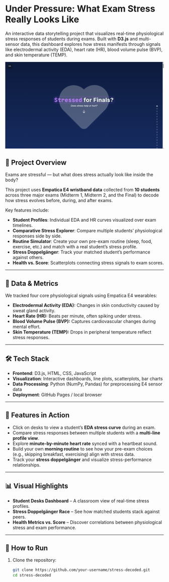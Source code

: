 # Under Pressure: What Exam Stress Really Looks Like

An interactive data storytelling project that visualizes real-time physiological stress responses of students during exams. Built with **D3.js** and multi-sensor data, this dashboard explores how stress manifests through signals like electrodermal activity (EDA), heart rate (HR), blood volume pulse (BVP), and skin temperature (TEMP).  

![App Screenshot](Data/stressedforfinals.png) <!-- replace with actual path if you want to show a screenshot -->

## 📖 Project Overview
Exams are stressful — but what does stress actually look like inside the body?  

This project uses **Empatica E4 wristband data** collected from **10 students** across three major exams (Midterm 1, Midterm 2, and the Final) to decode how stress evolves before, during, and after exams.  

Key features include:
- **Student Profiles**: Individual EDA and HR curves visualized over exam timelines.  
- **Comparative Stress Explorer**: Compare multiple students’ physiological responses side by side.  
- **Routine Simulator**: Create your own pre-exam routine (sleep, food, exercise, etc.) and match with a real student’s stress profile.  
- **Stress Doppelgänger**: Track your matched student’s performance against others.  
- **Health vs. Score**: Scatterplots connecting stress signals to exam scores.  

---

## 🧠 Data & Metrics
We tracked four core physiological signals using Empatica E4 wearables:  

- **Electrodermal Activity (EDA):** Changes in skin conductivity caused by sweat gland activity.  
- **Heart Rate (HR):** Beats per minute, often spiking under stress.  
- **Blood Volume Pulse (BVP):** Captures cardiovascular changes during mental effort.  
- **Skin Temperature (TEMP):** Drops in peripheral temperature reflect stress responses.  

---

## 🛠️ Tech Stack
- **Frontend**: D3.js, HTML, CSS, JavaScript  
- **Visualization**: Interactive dashboards, line plots, scatterplots, bar charts  
- **Data Processing**: Python (NumPy, Pandas) for preprocessing E4 sensor data  
- **Deployment**: GitHub Pages / local browser  

---

## 🚀 Features in Action
- Click on desks to view a student’s **EDA stress curve** during an exam.  
- Compare stress responses between multiple students with a **multi-line profile view**.  
- Explore **minute-by-minute heart rate** synced with a heartbeat sound.  
- Build your own **morning routine** to see how your pre-exam choices (e.g., skipping breakfast, exercising) align with stress data.  
- Track your **stress doppelgänger** and visualize stress-performance relationships.  

---

## 📊 Visual Highlights
- **Student Desks Dashboard** – A classroom view of real-time stress profiles.  
- **Stress Doppelgänger Race** – See how matched students stack against peers.  
- **Health Metrics vs. Score** – Discover correlations between physiological stress and exam performance.  

---

## 📌 How to Run
1. Clone the repository:
   ```bash
   git clone https://github.com/your-username/stress-decoded.git
   cd stress-decoded
